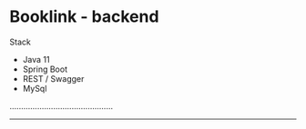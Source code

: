# Booklink - backend

Stack
- Java 11
- Spring Boot
- REST / Swagger
- MySql

.............................................
*************
